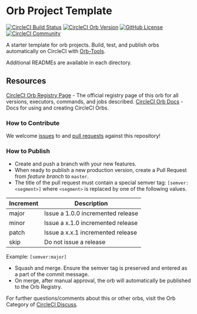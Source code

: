 # Orb Project Template

[![CircleCI Build Status](https://circleci.com/gh/GuidionOps/aws-secret-variable-pusher-orb.svg?style=shield "CircleCI Build Status")](https://circleci.com/gh/GuidionOps/aws-secret-variable-pusher-orb) [![CircleCI Orb Version](https://badges.circleci.com/orbs/guidionops/aws-secret-variable-pusher.svg)](https://circleci.com/orbs/registry/orb/guidionops/aws-secret-variable-pusher) [![GitHub License](https://img.shields.io/badge/license-MIT-lightgrey.svg)](https://raw.githubusercontent.com/GuidionOps/aws-secret-variable-pusher-orb/master/LICENSE) [![CircleCI Community](https://img.shields.io/badge/community-CircleCI%20Discuss-343434.svg)](https://discuss.circleci.com/c/ecosystem/orbs)



A starter template for orb projects. Build, test, and publish orbs automatically on CircleCI with [Orb-Tools](https://circleci.com/orbs/registry/orb/circleci/orb-tools).

Additional READMEs are available in each directory.



## Resources

[CircleCI Orb Registry Page](https://circleci.com/orbs/registry/orb/guidionops/aws-secret-variable-pusher-orb) - The official registry page of this orb for all versions, executors, commands, and jobs described.
[CircleCI Orb Docs](https://circleci.com/docs/2.0/orb-intro/#section=configuration) - Docs for using and creating CircleCI Orbs.

### How to Contribute

We welcome [issues](https://github.com/GuidionOps/aws-secret-variable-pusher-orb/issues) to and [pull requests](https://github.com/GuidionOps/aws-secret-variable-pusher-orb/pulls) against this repository!

### How to Publish
* Create and push a branch with your new features.
* When ready to publish a new production version, create a Pull Request from _feature branch_ to `master`.
* The title of the pull request must contain a special semver tag: `[semver:<segment>]` where `<segment>` is replaced by one of the following values.

| Increment | Description|
| ----------| -----------|
| major     | Issue a 1.0.0 incremented release|
| minor     | Issue a x.1.0 incremented release|
| patch     | Issue a x.x.1 incremented release|
| skip      | Do not issue a release|

Example: `[semver:major]`

* Squash and merge. Ensure the semver tag is preserved and entered as a part of the commit message.
* On merge, after manual approval, the orb will automatically be published to the Orb Registry.


For further questions/comments about this or other orbs, visit the Orb Category of [CircleCI Discuss](https://discuss.circleci.com/c/orbs).

